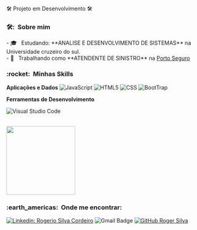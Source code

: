 🛠️ Projeto em Desenvolvimento 🛠️





<h3> 🛠️: &nbsp;Sobre mim </h3>
- 🎓 &nbsp; Estudando: **ANALISE E DESENVOLVIMENTO DE SISTEMAS** na Universidade cruzeiro do sul.<br/>
- 💼 &nbsp; Trabalhando como **ATENDENTE DE SINISTRO** na <a href="(https://www.linkedin.com/company/porto/mycompany/verification/)">Porto Seguro</a>

<h3> :rocket: &nbsp;Minhas Skills </h3>

**Aplicações e Dados**
  ![JavaScript](https://img.shields.io/badge/-JavaScript-333333?style=flat&logo=javascript)
  ![HTML5](https://img.shields.io/badge/-HTML5-333333?style=flat&logo=HTML5)
  ![CSS](https://img.shields.io/badge/-CSS-333333?style=flat&logo=CSS3&logoColor=1572B6)
  ![BootTrap](https://img.shields.io/badge/-Bootstrap-333333?style=flat&logo=Bootstrap&logoColor=0000)

**Ferramentas de Desenvolvimento**

  ![Visual Studio Code](https://img.shields.io/badge/-Visual%20Studio%20Code-333333?style=flat&logo=visual-studio-code&logoColor=007ACC)
 

<br/>

<a href="https://github.com/Rogerkazuya">
  <img height="180em" src="https://github-readme-stats.vercel.app/api?username=Rogerkazuya&theme=dark&show_icons=true" />
</a>

<br/>

<h3> :earth_americas: &nbsp;Onde me encontrar: </h3> 

[![Linkedin: Rogerio Silva Cordeiro](https://img.shields.io/badge/-Rogerio-blue?style=flat-square&logo=Linkedin&logoColor=white&link=LINK-DO-SEU-LINKEDIN)](https://www.linkedin.com/in/rog%C3%A9rio-silva-cordeiro-354623198/)
![Gmail Badge](https://img.shields.io/badge/-roger.silva28@outlook.com-006bed?style=flat-square&logo=Outlook&logoColor=white&link=mailto:SEU-EMAIL)
[![GitHub Roger Silva]( https://img.shields.io/github/followers/Rogerkazuya?label=follow&style=social)](https://github.com/Rogerkazuya)

